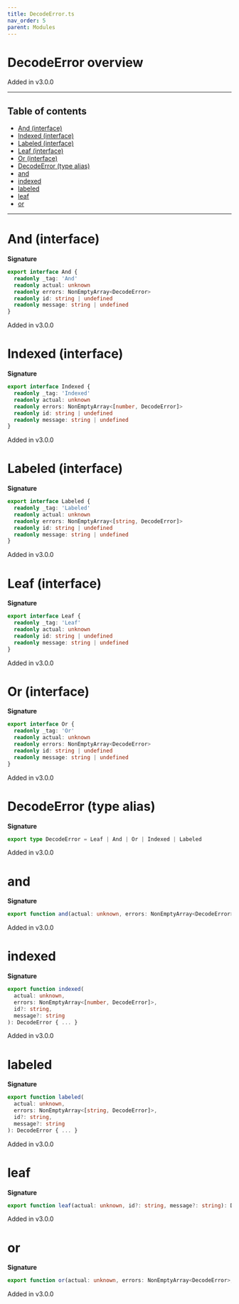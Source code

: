 ```yaml
---
title: DecodeError.ts
nav_order: 5
parent: Modules
---
```


# DecodeError overview

Added in v3.0.0

---

<h2 class="text-delta">Table of contents</h2>

- [And (interface)](#and-interface)
- [Indexed (interface)](#indexed-interface)
- [Labeled (interface)](#labeled-interface)
- [Leaf (interface)](#leaf-interface)
- [Or (interface)](#or-interface)
- [DecodeError (type alias)](#decodeerror-type-alias)
- [and](#and)
- [indexed](#indexed)
- [labeled](#labeled)
- [leaf](#leaf)
- [or](#or)

---

# And (interface)

**Signature**

```ts
export interface And {
  readonly _tag: 'And'
  readonly actual: unknown
  readonly errors: NonEmptyArray<DecodeError>
  readonly id: string | undefined
  readonly message: string | undefined
}
```

Added in v3.0.0

# Indexed (interface)

**Signature**

```ts
export interface Indexed {
  readonly _tag: 'Indexed'
  readonly actual: unknown
  readonly errors: NonEmptyArray<[number, DecodeError]>
  readonly id: string | undefined
  readonly message: string | undefined
}
```

Added in v3.0.0

# Labeled (interface)

**Signature**

```ts
export interface Labeled {
  readonly _tag: 'Labeled'
  readonly actual: unknown
  readonly errors: NonEmptyArray<[string, DecodeError]>
  readonly id: string | undefined
  readonly message: string | undefined
}
```

Added in v3.0.0

# Leaf (interface)

**Signature**

```ts
export interface Leaf {
  readonly _tag: 'Leaf'
  readonly actual: unknown
  readonly id: string | undefined
  readonly message: string | undefined
}
```

Added in v3.0.0

# Or (interface)

**Signature**

```ts
export interface Or {
  readonly _tag: 'Or'
  readonly actual: unknown
  readonly errors: NonEmptyArray<DecodeError>
  readonly id: string | undefined
  readonly message: string | undefined
}
```

Added in v3.0.0

# DecodeError (type alias)

**Signature**

```ts
export type DecodeError = Leaf | And | Or | Indexed | Labeled
```

Added in v3.0.0

# and

**Signature**

```ts
export function and(actual: unknown, errors: NonEmptyArray<DecodeError>, id?: string, message?: string): DecodeError { ... }
```

Added in v3.0.0

# indexed

**Signature**

```ts
export function indexed(
  actual: unknown,
  errors: NonEmptyArray<[number, DecodeError]>,
  id?: string,
  message?: string
): DecodeError { ... }
```

Added in v3.0.0

# labeled

**Signature**

```ts
export function labeled(
  actual: unknown,
  errors: NonEmptyArray<[string, DecodeError]>,
  id?: string,
  message?: string
): DecodeError { ... }
```

Added in v3.0.0

# leaf

**Signature**

```ts
export function leaf(actual: unknown, id?: string, message?: string): DecodeError { ... }
```

Added in v3.0.0

# or

**Signature**

```ts
export function or(actual: unknown, errors: NonEmptyArray<DecodeError>, id?: string, message?: string): DecodeError { ... }
```

Added in v3.0.0
